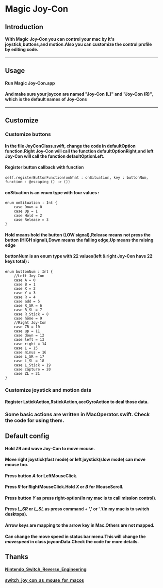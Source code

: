 #  Magic Joy-Con
## Introduction
#### With Magic Joy-Con you can control your mac by it's joystick,buttons,and motion.Also you can customize the control profile by editing code.
---
## Usage
#### Run Magic Joy-Con.app
#### And make sure your joycon are named "Joy-Con (L)" and "Joy-Con (R)", which is the default names of Joy-Cons
---
## Customize
### Customize buttons
#### In the file JoyConClass.swift, change the code in defaultOption function.Right Joy-Con will call the function defaultOptionRight,and left Joy-Con will call the function defaultOptionLeft.
#### Register button callback with function 

    self.registerButtonFunction(onWhat : onSituation, key : buttonNum, function : @escaping () -> ()) 

#### onSituation is an enum type with four values : 

    enum onSituation : Int {
        case Down = 0
        case Up = 1
        case Hold = 2
        case Release = 3
    }

#### **Hold** means hold the button (LOW signal),**Release** means not press the button (HIGH signal),**Down** means the falling edge,**Up** means the raising edge
#### buttonNum is an enum type with 22 values(left & right Joy-Con have 22 keys total) :

    enum buttonNum : Int {
        //Left Joy-Con
        case A = 0
        case B = 1
        case X = 2
        case Y = 3
        case R = 4
        case add = 5
        case R_SR = 6
        case R_SL = 7
        case R_Stick = 8
        case home = 9
        //Right Joy-Con
        case ZR = 10
        case up = 11
        case down = 12
        case left = 13
        case right = 14
        case L = 15
        case minus = 16
        case L_SR = 17
        case L_SL = 18
        case L_Stick = 19
        case capture = 20
        case ZL = 21
    }

### Customize joystick and motion data
#### Register LstickAction,RstickAction,accGyroAction to deal those data.
### Some basic actions are written in MacOperator.swift. Check the code for using them.
## Default config
#### Hold ZR and wave Joy-Con to move mouse.
#### Move right joystick(fast mode) or left joystick(slow mode) can move mouse too.
#### Press button *A* for LeftMouseClick.
#### Press *R* for RightMouseClick.Hold *X* or *B* for MouseScroll.
#### Press button *Y* as press right-option(In my mac is to call mission control).
#### Press *L_SR* or *L_SL* as press command  + ',' or '.'(In my mac is to switch desktops).
#### Arrow keys are mapping to the arrow key in Mac.Others are not mapped.
#### Can change the move speed in status bar menu.This will change the *movespeed* in class joyconData.Check the code for more details.
## Thanks
#### [Nintendo_Switch_Reverse_Engineering](https://github.com/dekuNukem/Nintendo_Switch_Reverse_Engineering/)
#### [switch_joy_con_as_mouse_for_macos](https://github.com/mnogu/switch_joy_con_as_mouse_for_macos)

